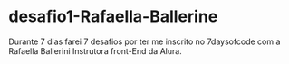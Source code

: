 # desafio1-Rafaella-Ballerine
Durante 7 dias farei 7 desafios por ter me inscrito no 7daysofcode com a Rafaella Ballerini Instrutora front-End da Alura.
